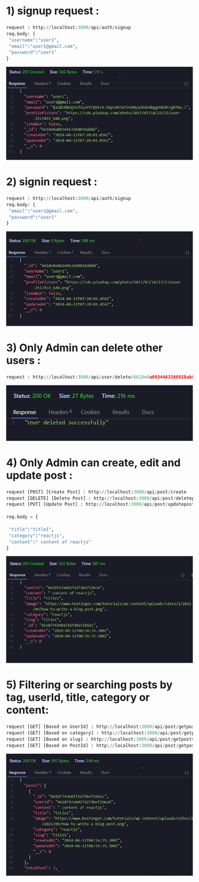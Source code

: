 # 1) signup request :

```python
request : http://localhost:3000/api/auth/signup
req.body: {
 "username":"user1",
 "email":"user1@gmail.com",
 "password":"user1"
}
```

![alt text](image.png)

# 2) signin request :

```python
request : http://localhost:3000/api/auth/signup
req.body: {
 "email":"user1@gmail.com",
 "password":"user1"
}
```

![alt text](image-1.png)

# 3) Only Admin can delete other users :

```python
request : http://localhost:3000/api/user/delete/6618e0a0834463260818ab8d
```

![alt text](image-2.png)

# 4) Only Admin can create, edit and update post :

```python
request [POST] [Create Post] : http://localhost:3000/api/post/create
request [DELETE] [Delete Post] : http://localhost:3000/api/post/deletepost/:postId/:userId
request [PUT] [Update Post] : http://localhost:3000/api/post/updatepost/:postId/:userId

req.body = {

 "title":"title1",
 "category":"reactjs",
 "content":" content of reactjs"
}
```

![alt text](image-3.png)

# 5) Filtering or searching posts by tag, userId, title, category or content:

```python
request [GET] [Based on UserId] : http://localhost:3000/api/post/getposts?userId=6618f47a601f42fd6ef1b624
request [GET] [Based on category] : http://localhost:3000/api/post/getposts?category=your_category
request [GET] [Based on slug] : http://localhost:3000/api/post/getposts?slug=your_slug
request [GET] [Based on PostId] : http://localhost:3000/api/post/getposts?postId=your_post_id
```
![alt text](image-4.png)